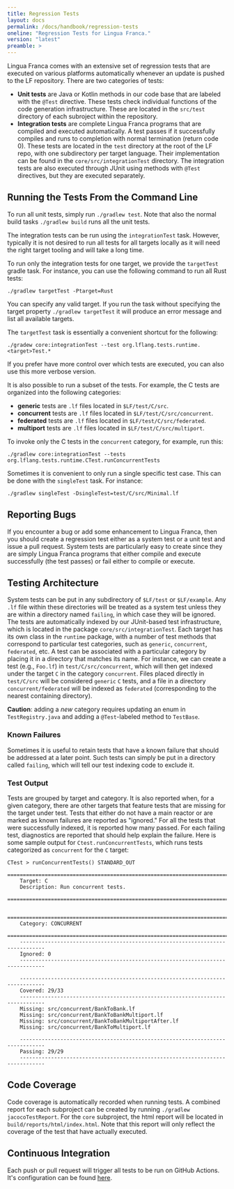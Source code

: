 ```yaml
---
title: Regression Tests
layout: docs
permalink: /docs/handbook/regression-tests
oneline: "Regression Tests for Lingua Franca."
version: "latest"
preamble: >
---
```


Lingua Franca comes with an extensive set of regression tests that are executed on various platforms automatically whenever an update is pushed to the LF repository. There are two categories of tests:

- **Unit tests** are Java or Kotlin methods in our code base that are labeled with the `@Test` directive. These tests check individual functions of the code generation infrastructure. These are located in the `src/test` directory of each subroject within the repository.
- **Integration tests** are complete Lingua Franca programs that are compiled and executed automatically. A test passes if it successfully compiles and runs to completion with normal termination (return code 0). These tests are located in the `test` directory at the root of the LF repo, with one subdirectory per target language.
Their implementation can be found in the `core/src/integrationTest` directory.
The integration tests are also executed through JUnit using methods with `@Test` directives, but they are executed separately.

## Running the Tests From the Command Line

To run all unit tests, simply run `./gradlew test`. Note that also the normal build tasks `./gradlew build` runs all the unit tests.


The integration tests can be run using the `integrationTest` task. However, typically it is not desired to run all tests for all targets locally as it will need the right target tooling and will take a long time.

To run only the integration tests for one target, we provide the `targetTest` gradle task. For instance, you can use the following command to run all Rust tests:
```
./gradlew targetTest -Ptarget=Rust
```
You can specify any valid target. If you run the task without specifying the target property `./gradlew targetTest` it will produce an error message and list all available targets.


The `targetTest` task is essentially a convenient shortcut for the following:
```
./gradew core:integrationTest --test org.lflang.tests.runtime.<target>Test.*
```
If you prefer have more control over which tests are executed, you can also use this more verbose version.

It is also possible to run a subset of the tests. For example, the C tests are organized into the following categories:

* **generic** tests are `.lf` files located in `$LF/test/C/src`.
* **concurrent** tests are `.lf` files located in `$LF/test/C/src/concurrent`.
* **federated** tests are `.lf` files located in `$LF/test/C/src/federated`.
* **multiport** tests are `.lf` files located in `$LF/test/C/src/multiport`.

To invoke only the C tests in the `concurrent` category, for example, run this:
```
./gradlew core:integrationTest --tests org.lflang.tests.runtime.CTest.runConcurrentTests
```

Sometimes it is convenient to only run a single specific test case. This can be done with the `singleTest` task. For instance:
```
./gradlew singleTest -DsingleTest=test/C/src/Minimal.lf
```

## Reporting Bugs

If you encounter a bug or add some enhancement to Lingua Franca, then you should create a regression test either as a system test or a unit test and issue a pull request. System tests are particularly easy to create since they are simply Lingua Franca programs that either compile and execute successfully (the test passes) or fail either to compile or execute.

## Testing Architecture

System tests can be put in any subdirectory of `$LF/test` or `$LF/example`.
Any `.lf` file within these directories will be treated as a system test unless they are within a directory named `failing`, in which case they will be ignored.
The tests are automatically indexed by our JUnit-based test infrastructure, which is located in the package `core/src/integrationTest`. Each target has its own class in the `runtime` package, with a number of test methods that correspond to particular test categories, such as `generic`, `concurrent`, `federated`, etc. A test can be associated with a particular category by placing it in a directory that matches its name. For instance, we can create a test (e.g., `Foo.lf`) in `test/C/src/concurrent`, which will then get indexed under the target `C` in the category `concurrent`. Files placed directly in `test/C/src` will be considered `generic` `C` tests, and a file in a directory `concurrent/federated` will be indexed as `federated` (corresponding to the nearest containing directory).

**Caution**: adding a _new_ category requires updating an enum in `TestRegistry.java` and adding a `@Test`-labeled method to `TestBase`.

### Known Failures

Sometimes it is useful to retain tests that have a known failure that should be addressed at a later point. Such tests can simply be put in a directory called `failing`, which will tell our test indexing code to exclude it.

### Test Output

Tests are grouped by target and category. It is also reported when, for a given category, there are other targets that feature tests that are missing for the target under test. Tests that either do not have a main reactor or are marked as known failures are reported as "ignored." For all the tests that were successfully indexed, it is reported how many passed. For each failing test, diagnostics are reported that should help explain the failure. Here is some sample output for `Ctest.runConcurrentTests`, which runs tests categorized as `concurrent` for the `C` target:

```
CTest > runConcurrentTests() STANDARD_OUT
    ==============================================================================
    Target: C
    Description: Run concurrent tests.
    ==============================================================================

    ==============================================================================
    Category: CONCURRENT
    ==============================================================================
    ------------------------------------------------------------------------------
    Ignored: 0
    ------------------------------------------------------------------------------

    ------------------------------------------------------------------------------
    Covered: 29/33
    ------------------------------------------------------------------------------
    Missing: src/concurrent/BankToBank.lf
    Missing: src/concurrent/BankToBankMultiport.lf
    Missing: src/concurrent/BankToBankMultiportAfter.lf
    Missing: src/concurrent/BankToMultiport.lf

    ------------------------------------------------------------------------------
    Passing: 29/29
    ------------------------------------------------------------------------------

```

## Code Coverage

Code coverage is automatically recorded when running tests.
A combined report for each subproject can be created by running `./gradlew jacocoTestReport`.
For the `core` subproject, the html report will be located in `build/reports/html/index.html`.
Note that this report will only reflect the coverage of the test that have actually executed.

## Continuous Integration

Each push or pull request will trigger all tests to be run on GitHub Actions. It's configuration can be found [here](https://github.com/lf-lang/lingua-franca/tree/master/.github/workflows).

